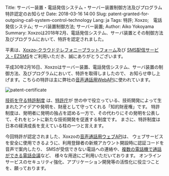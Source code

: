 Title: サーバー装置・電話発信システム・サーバー装置制御方法及びプログラム 特許認定のお知らせ
Date: 2018-03-16 14:00
Slug: patent-granted-for-outgoing-call-system-control-technology
Lang: ja
Tags: 特許; Xoxzo;　電話発信システム; サーバ装置制御方法; サーバー装置;
Author: Aiko Yokoyama
Summary: Xoxzoは2018年2月、電話発信システム、サーバ装置とその制御方法及びプログラムにおいて、特許を認定されました。

平素は、[Xoxzo-クラウドテレフォニープラットフォーム](https://www.xoxzo.com/ja/)及び
[SMS配信サービス・EZSMS](https://www.ezsms.biz/ja/)をご利用いただき、誠にありがとうございます。

平成30年2月16日、Xoxzoはサーバー装置、電話発信システム、サーバ装置の制御方法、及びプログラムにおいて、特許を取得しましたので、
お知らせ申し上げます。こちらの特許は主に弊社の[音声通話用WebAPI](https://www.xoxzo.com/ja/about/voice-api/)に使われています。

![patent-certificate](/images/patent201802.jpg)

[技術を守る特許制度](https://www.jpo.go.jp/beginner/beginner_03.html) は、[特許庁](https://www.jpo.go.jp/indexj.htm)が
世の中で役立っている、技術開発によって生まれたアイデアや発明を、財産として守ってくれる「知的財産権」です。
特許制度は、発明者に発明の独占を認める一方で、その代わりにその発明を公表して、それをヒントに新たな技術開発を促進する制度です。 
まさに、特許制度は日本の経済成長を支えている柱の一つと言えます。

今回特許が認定されました、Xoxzoの[音声通話用ウェブAPI](https://www.xoxzo.com/ja/about/voice-api/)は、
ウェブサービスを安全に使用できるように、利用登録者の新規アカウント開設時に認証コードを音声で案内したり、
SMSが受信できない電話への連絡や、[複数の電話機で通話ができる電話会議](https://www.xoxzo.com/ja/about/privacy-call/)など、
様々な用途にご利用いただいております。
オンラインサービスのセキュリティ強化、アプリケーション開発等の活性化に役立つことを、願っております。
